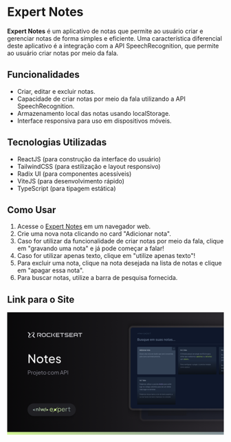 # Expert Notes

**Expert Notes** é um aplicativo de notas que permite ao usuário criar e gerenciar notas de forma simples e eficiente. Uma característica diferencial deste aplicativo é a integração com a API SpeechRecognition, que permite ao usuário criar notas por meio da fala.

## Funcionalidades

- Criar, editar e excluir notas.
- Capacidade de criar notas por meio da fala utilizando a API SpeechRecognition.
- Armazenamento local das notas usando localStorage.
- Interface responsiva para uso em dispositivos móveis.

## Tecnologias Utilizadas

- ReactJS (para construção da interface do usuário)
- TailwindCSS (para estilização e layout responsivo)
- Radix UI (para componentes acessíveis)
- ViteJS (para desenvolvimento rápido)
- TypeScript (para tipagem estática)

## Como Usar

1. Acesse o [Expert Notes](https://nlwnotes.vercel.app/) em um navegador web.
2. Crie uma nova nota clicando no card "Adicionar nota".
3. Caso for utilizar da funcionalidade de criar notas por meio da fala, clique em "gravando uma nota" e já pode começar a falar!
4. Caso for utilizar apenas texto, clique em "utilize apenas texto"!
5. Para excluir uma nota, clique na nota desejada na lista de notas e clique em "apagar essa nota".
6. Para buscar notas, utilize a barra de pesquisa fornecida.

## Link para o Site

[![Expert Notes](https://github.com/0kira-vgl/nlwNotes/blob/main/src/assets/thumbnail.png?raw=true)](https://nlwnotes.vercel.app/)
